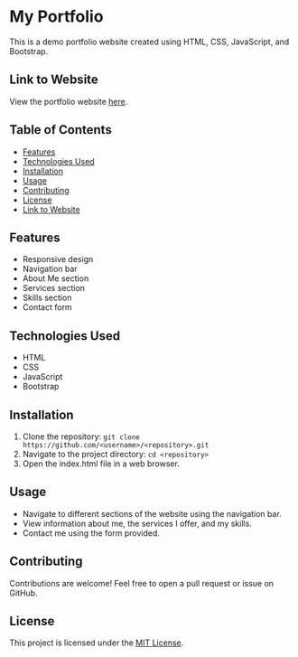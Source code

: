 # My Portfolio

This is a demo portfolio website created using HTML, CSS, JavaScript, and Bootstrap.

## Link to Website

View the portfolio website [here](https://itsmehritik.github.io/pf/).

## Table of Contents

- [Features](#features)
- [Technologies Used](#technologies-used)
- [Installation](#installation)
- [Usage](#usage)
- [Contributing](#contributing)
- [License](#license)
- [Link to Website](#link-to-website)

## Features

- Responsive design
- Navigation bar
- About Me section
- Services section
- Skills section
- Contact form

## Technologies Used

- HTML
- CSS
- JavaScript
- Bootstrap

## Installation

1. Clone the repository: `git clone https://github.com/<username>/<repository>.git`
2. Navigate to the project directory: `cd <repository>`
3. Open the index.html file in a web browser.

## Usage

- Navigate to different sections of the website using the navigation bar.
- View information about me, the services I offer, and my skills.
- Contact me using the form provided.

## Contributing

Contributions are welcome! Feel free to open a pull request or issue on GitHub.

## License

This project is licensed under the [MIT License](https://opensource.org/licenses/MIT).

